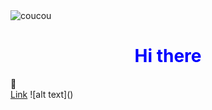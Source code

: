 <!DOCTYPE html>
<html>
    <head>
        <link rel="stylesheet" type="text/css" href="index.css">
    </head>
    <body>
    <img src="https://www.pexels.com/fr-fr/photo/apple-bureau-bureau-a-domicile-espace-de-travail-7974/"
        alt="coucou"/>
        <h1 class="Center" style="text-align: center; color: blue;">Hi there </h1> 👋
        <div style="background-image: url('24637.png');">
        <a href="https://www.commentcamarche.net/contents/496-liens-hypertextes-et-ancres-html">Link</a>
    </body>
</html>
![alt text]()
<!--
**1ranya/1ranya** is a ✨ _special_ ✨ repository because its `README.md` (this file) appears on your GitHub profile.
-->
